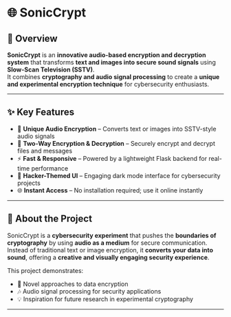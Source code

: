 # 🌐 **SonicCrypt**  



## 📌 **Overview**  

**SonicCrypt** is an **innovative audio-based encryption and decryption system** that transforms **text and images into secure sound signals** using **Slow-Scan Television (SSTV)**.  
It combines **cryptography and audio signal processing** to create a **unique and experimental encryption technique** for cybersecurity enthusiasts.  



---

## ✨ **Key Features**  

- 🎵 **Unique Audio Encryption** – Converts text or images into SSTV-style audio signals  
- 🔐 **Two-Way Encryption & Decryption** – Securely encrypt and decrypt files and messages  
- ⚡ **Fast & Responsive** – Powered by a lightweight Flask backend for real-time performance  
- 🖤 **Hacker-Themed UI** – Engaging dark mode interface for cybersecurity projects  
- 🌐 **Instant Access** – No installation required; use it online instantly  

---

## 🎯 **About the Project**  

SonicCrypt is a **cybersecurity experiment** that pushes the **boundaries of cryptography** by using **audio as a medium** for secure communication.  
Instead of traditional text or image encryption, it **converts your data into sound**, offering a **creative and visually engaging security experience**.  

This project demonstrates:  
- 🧩 Novel approaches to data encryption  
- 🎶 Audio signal processing for security applications  
- 💡 Inspiration for future research in experimental cryptography  

---


